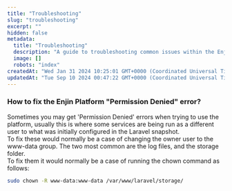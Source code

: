 ```yaml
---
title: "Troubleshooting"
slug: "troubleshooting"
excerpt: ""
hidden: false
metadata: 
  title: "Troubleshooting"
  description: "A guide to troubleshooting common issues within the Enjin blockchain platform, ensuring minimal disruptions and smooth operations."
  image: []
  robots: "index"
createdAt: "Wed Jan 31 2024 10:25:01 GMT+0000 (Coordinated Universal Time)"
updatedAt: "Tue Sep 10 2024 00:47:22 GMT+0000 (Coordinated Universal Time)"
---
```

### How to fix the Enjin Platform "Permission Denied" error?

Sometimes you may get 'Permission Denied' errors when trying to use the platform, usually this is where some services are being run as a different user to what was initially configured in the Laravel snapshot.  
To fix these would normally be a case of changing the owner user to the www-data group. The two most common are the log files, and the storage folder.  
To fix them it would normally be a case of running the chown command as follows:

```bash
sudo chown -R www-data:www-data /var/www/laravel/storage/
```
